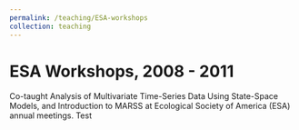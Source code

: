 ```yaml
---
permalink: /teaching/ESA-workshops
collection: teaching
---
```


ESA Workshops, 2008 - 2011
======
Co-taught Analysis of Multivariate Time-Series Data Using State-Space Models, and Introduction to MARSS at Ecological Society of America (ESA) annual meetings. Test



